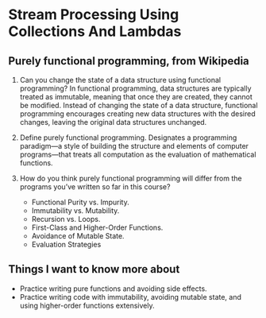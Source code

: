 #  Stream Processing Using Collections And Lambdas

## Purely functional programming, from Wikipedia

 1. Can you change the state of a data structure using functional programming?
    In functional programming, data structures are typically treated as immutable, meaning that once they are created,
    they cannot be modified. Instead of changing the state of a data structure, functional programming encourages 
    creating new data structures with the desired changes, leaving the original data structures unchanged.

 2. Define purely functional programming.
    Designates a programming paradigm—a style of building the structure and elements of computer programs—that treats 
    all computation as the evaluation of mathematical functions.

 3. How do you think purely functional programming will differ from the programs you’ve written so far in this course?
    - Functional Purity vs. Impurity.
    - Immutability vs. Mutability.
    - Recursion vs. Loops.
    - First-Class and Higher-Order Functions.
    - Avoidance of Mutable State.
    - Evaluation Strategies

## Things I want to know more about

 - Practice writing pure functions and avoiding side effects.
 - Practice writing code with immutability, avoiding mutable state, and using higher-order functions extensively.
